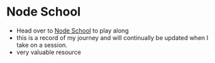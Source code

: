 # Node School

- Head over to [Node School](https://nodeschool.io/) to play along
- this is a record of my journey and will continually be updated when I take on a session.
- very valuable resource
